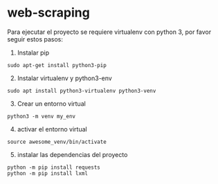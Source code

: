 # web-scraping
Para ejecutar el proyecto se requiere virtualenv con python 3, por favor seguir estos pasos:

1. Instalar pip

`sudo apt-get install python3-pip`

2. Instalar virtualenv y python3-env

`sudo apt install python3-virtualenv python3-venv`

3. Crear un entorno virtual

`python3 -m venv my_env`

4. activar el entorno virtual 

`source awesome_venv/bin/activate`

5. instalar las dependencias del proyecto

```
python -m pip install requests
python -m pip install lxml
```
